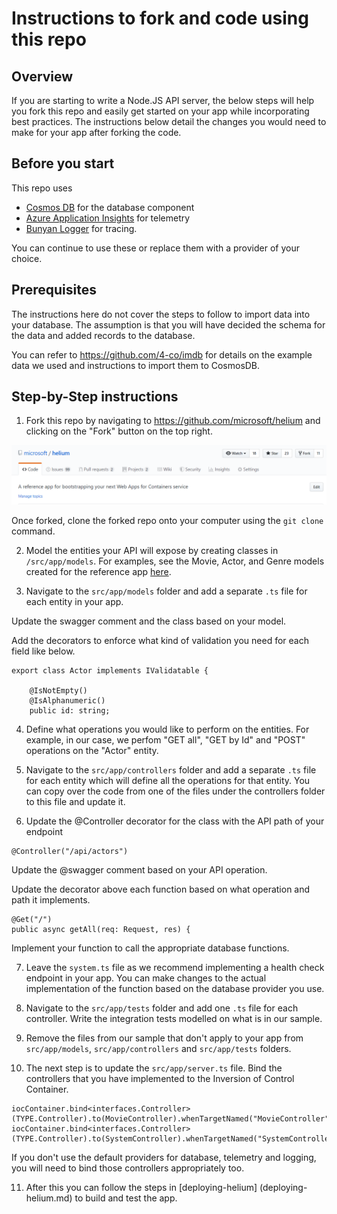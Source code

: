# Instructions to fork and code using this repo

## Overview
If you are starting to write a Node.JS API server, the below steps will help you fork this repo and easily get started on your app while incorporating best practices. 
The instructions below detail the changes you would need to make for your app after forking the code.

## Before you start
This repo uses
- [Cosmos DB](https://azure.microsoft.com/en-us/services/cosmos-db/) for the database component
- [Azure Application Insights](https://docs.microsoft.com/en-us/azure/azure-monitor/app/app-insights-overview) for telemetry 
- [Bunyan Logger](https://github.com/trentm/node-bunyan) for tracing.

You can continue to use these or replace them with a provider of your choice.

## Prerequisites
The instructions here do not cover the steps to follow to import data into your database. The assumption is that you will have decided the schema for the data and added records to the database. 

You can refer to https://github.com/4-co/imdb for details on the example data we used and instructions to import them to CosmosDB. 

## Step-by-Step instructions
1. Fork this repo by navigating to https://github.com/microsoft/helium and clicking on the "Fork" button on the top right.

![image](imgs/forkrepo.PNG)

Once forked, clone the forked repo onto your computer using the `git clone` command.

2. Model the entities your API will expose by creating classes in `/src/app/models`. For examples, see the Movie, Actor, and Genre models created for the reference app [here](/src/app/models).

3. Navigate to the `src/app/models` folder and add a separate `.ts` file for each entity in your app. 

Update the swagger comment and the class based on your model.

Add the decorators to enforce what kind of validation you need for each field like below.
```
export class Actor implements IValidatable {

    @IsNotEmpty()
    @IsAlphanumeric()
    public id: string;
```

4. Define what operations you would like to perform on the entities. For example, in our case, we perfom "GET all", "GET by Id" and "POST" operations on the "Actor" entity. 

5. Navigate to the `src/app/controllers` folder and add a separate `.ts` file for each entity which will define all the operations for that entity. You can copy over the code from one of the files under the controllers folder to this file and update it.

6. Update the @Controller decorator for the class with the API path of your endpoint

```
@Controller("/api/actors")
```
Update the @swagger comment based on your API operation.

Update the decorator above each function based on what operation and path it implements.
```
@Get("/")
public async getAll(req: Request, res) {
```
Implement your function to call the appropriate database functions.

7. Leave the `system.ts` file as we recommend implementing a health check endpoint in your app. 
You can make changes to the actual implementation of the function based on the database provider you use.

8. Navigate to the `src/app/tests` folder and add one `.ts` file for each controller. Write the integration tests modelled on what is in our sample.

9. Remove the files from our sample that don't apply to your app from `src/app/models`, `src/app/controllers` and `src/app/tests` folders.

10. The next step is to update the `src/app/server.ts` file. 
Bind the controllers that you have implemented to the Inversion of Control Container.
```
iocContainer.bind<interfaces.Controller>(TYPE.Controller).to(MovieController).whenTargetNamed("MovieController");
iocContainer.bind<interfaces.Controller>(TYPE.Controller).to(SystemController).whenTargetNamed("SystemController");
```
If you don't use the default providers for database, telemetry and logging, you will need to bind those controllers appropriately too. 

11. After this you can follow the steps in [deploying-helium] (deploying-helium.md) to build and test the app.
